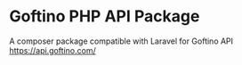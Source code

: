 # Goftino PHP API Package

A composer package compatible with Laravel for Goftino API https://api.goftino.com/
